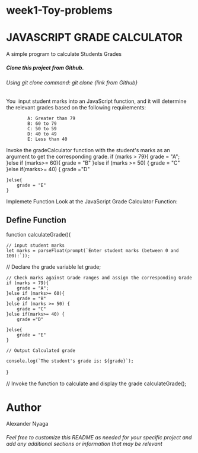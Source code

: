 # week1-Toy-problems

<h1>JAVASCRIPT GRADE CALCULATOR</h1>

A simple program to calculate Students Grades 


<h5>Clone this project from Github.</h5>
  <h6>Using git clone command: git clone {link from Github}</h6>

   You  input student marks into an JavaScript function, and it will determine the relevant grades based on the following requirements:
   
            A: Greater than 79
            B: 60 to 79
            C: 50 to 59
            D: 40 to 49
            E: Less than 40




Invoke the gradeCalculator function with the student's marks as an argument to get the corresponding grade.
   if (marks > 79){
        grade = "A";
    }else if (marks>= 60){
        grade = "B"
    }else if (marks >= 50) {
        grade = "C"
    }else if(marks>= 40) {
        grade ="D"

    }else{
        grade = "E"
    }



Implemete Function
Look at the JavaScript Grade Calculator Function:
   <h2>Define Function</h2>
function calculateGrade(){

    // input student marks
    let marks = parseFloat(prompt(`Enter student marks (between 0 and 100):`));

// Declare the grade variable
    let grade; 

    // Check marks against Grade ranges and assign the corresponding Grade
    if (marks > 79){
        grade = "A";
    }else if (marks>= 60){
        grade = "B"
    }else if (marks >= 50) {
        grade = "C"
    }else if(marks>= 40) {
        grade ="D"

    }else{
        grade = "E"
    }

    // Output Calculated grade

    console.log(`The student's grade is: ${grade}`);
}




// Invoke the function to calculate and display the grade
calculateGrade();


<h1>Author</h1>
Alexander Nyaga
<h6>Feel free to customize this README as needed for your specific project and add any additional sections or information that may be relevant</h6>


